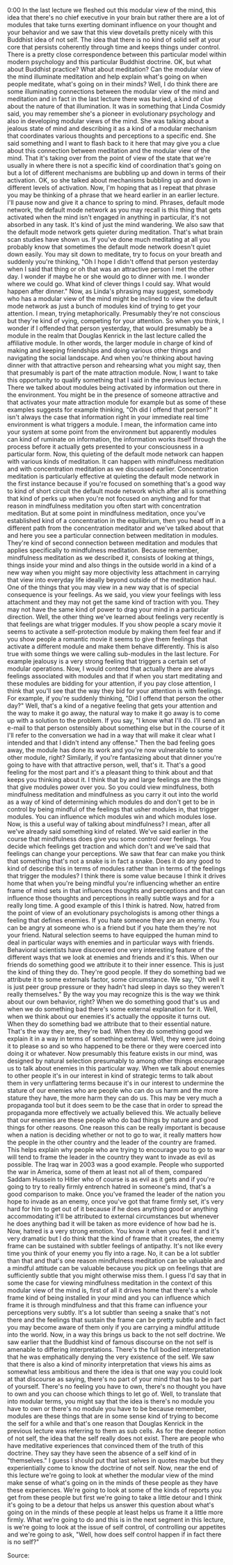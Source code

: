 0:00
In the last lecture we fleshed out this modular view of the mind, this idea that there's no chief executive in your brain but rather there are a lot of modules that take turns exerting dominant influence on your thought and your behavior and we saw that this view dovetails pretty nicely with this Buddhist idea of not self. The idea that there is no kind of solid self at your core that persists coherently through time and keeps things under control. There is a pretty close correspondence between this particular model within modern psychology and this particular Buddhist doctrine. OK, but what about Buddhist practice? What about meditation? Can the modular view of the mind illuminate meditation and help explain what's going on when people meditate, what's going on in their minds? Well, I do think there are some illuminating connections between the modular view of the mind and meditation and in fact in the last lecture there was buried, a kind of clue about the nature of that illumination. It was in something that Linda Cosmidy said, you may remember she's a pioneer in evolutionary psychology and also in developing modular views of the mind. She was talking about a jealous state of mind and describing it as a kind of a modular mechanism that coordinates various thoughts and perceptions to a specific end. She said something and I want to flash back to it here that may give you a clue about this connection between meditation and the modular view of the mind. That it's taking over from the point of view of the state that we're usually in where there is not a specific kind of coordination that's going on but a lot of different mechanisms are bubbling up and down in terms of their activation. OK, so she talked about mechanisms bubbling up and down in different levels of activation. Now, I'm hoping that as I repeat that phrase you may be thinking of a phrase that we heard earlier in an earlier lecture. I'll pause now and give it a chance to spring to mind. Phrases, default mode network, the default mode network as you may recall is this thing that gets activated when the mind isn't engaged in anything in particular, it's not absorbed in any task. It's kind of just the mind wandering. We also saw that the default mode network gets quieter during meditation. That's what brain scan studies have shown us. If you've done much meditating at all you probably know that sometimes the default mode network doesn't quiet down easily. You may sit down to meditate, try to focus on your breath and suddenly you're thinking, "Oh I hope I didn't offend that person yesterday when I said that thing or oh that was an attractive person I met the other day. I wonder if maybe he or she would go to dinner with me. I wonder where we could go. What kind of clever things I could say. What would happen after dinner." Now, as Linda's phrasing may suggest, somebody who has a modular view of the mind might be inclined to view the default mode network as just a bunch of modules kind of trying to get your attention. I mean, trying metaphorically. Presumably they're not conscious but they're kind of vying, competing for your attention. So when you think, I wonder if I offended that person yesterday, that would presumably be a module in the realm that Douglas Kenrick in the last lecture called the affiliative module. In other words, the larger module in charge of kind of making and keeping friendships and doing various other things and navigating the social landscape. And when you're thinking about having dinner with that attractive person and rehearsing what you might say, then that presumably is part of the mate attraction module. Now, I want to take this opportunity to qualify something that I said in the previous lecture. There we talked about modules being activated by information out there in the environment. You might be in the presence of someone attractive and that activates your mate attraction module for example but as some of these examples suggests for example thinking, "Oh did I offend that person?" It isn't always the case that information right in your immediate real time environment is what triggers a module. I mean, the information came into your system at some point from the environment but apparently modules can kind of ruminate on information, the information works itself through the process before it actually gets presented to your consciousness in a particular form. Now, this quieting of the default mode network can happen with various kinds of meditation. It can happen with mindfulness meditation and with concentration meditation as we discussed earlier. Concentration meditation is particularly effective at quieting the default mode network in the first instance because if you're focused on something that's a good way to kind of short circuit the default mode network which after all is something that kind of perks up when you're not focused on anything and for that reason in mindfulness meditation you often start with concentration meditation. But at some point in mindfulness meditation, once you've established kind of a concentration in the equilibrium, then you head off in a different path from the concentration meditator and we've talked about that and here you see a particular connection between meditation in modules. They're kind of second connection between meditation and modules that applies specifically to mindfulness meditation. Because remember, mindfulness meditation as we described it, consists of looking at things, things inside your mind and also things in the outside world in a kind of a new way when you might say more objectivity less attachment in carrying that view into everyday life ideally beyond outside of the meditation haul. One of the things that you may view in a new way that is of special consequence is your feelings. As we said, you view your feelings with less attachment and they may not get the same kind of traction with you. They may not have the same kind of power to drag your mind in a particular direction. Well, the other thing we've learned about feelings very recently is that feelings are what trigger modules. If you show people a scary movie it seems to activate a self-protection module by making them feel fear and if you show people a romantic movie it seems to give them feelings that activate a different module and make them behave differently. This is also true with some things we were calling sub-modules in the last lecture. For example jealousy is a very strong feeling that triggers a certain set of modular operations. Now, I would contend that actually there are always feelings associated with modules and that if when you start meditating and these modules are bidding for your attention, if you pay close attention, I think that you'll see that the way they bid for your attention is with feelings. For example, if you're suddenly thinking, "Did I offend that person the other day?" Well, that's a kind of a negative feeling that gets your attention and the way to make it go away, the natural way to make it go away is to come up with a solution to the problem. If you say, "I know what I'll do. I'll send an e-mail to that person ostensibly about something else but in the course of it I'll refer to the conversation we had in a way that will make it clear what I intended and that I didn't intend any offense." Then the bad feeling goes away, the module has done its work and you're now vulnerable to some other module, right? Similarly, if you're fantasizing about that dinner you're going to have with that attractive person, well, that's it. That's a good feeling for the most part and it's a pleasant thing to think about and that keeps you thinking about it. I think that by and large feelings are the things that give modules power over you. So you could view mindfulness, both mindfulness meditation and mindfulness as you carry it out into the world as a way of kind of determining which modules do and don't get to be in control by being mindful of the feelings that usher modules in, that trigger modules. You can influence which modules win and which modules lose. Now, is this a useful way of talking about mindfulness? I mean, after all we've already said something kind of related. We've said earlier in the course that mindfulness does give you some control over feelings. You decide which feelings get traction and which don't and we've said that feelings can change your perceptions. We saw that fear can make you think that something that's not a snake is in fact a snake. Does it do any good to kind of describe this in terms of modules rather than in terms of the feelings that trigger the modules? I think there is some value because I think it drives home that when you're being mindful you're influencing whether an entire frame of mind sets in that influences thoughts and perceptions and that can influence those thoughts and perceptions in really subtle ways and for a really long time. A good example of this I think is hatred. Now, hatred from the point of view of an evolutionary psychologists is among other things a feeling that defines enemies. If you hate someone they are an enemy. You can be angry at someone who is a friend but if you hate them they're not your friend. Natural selection seems to have equipped the human mind to deal in particular ways with enemies and in particular ways with friends. Behavioral scientists have discovered one very interesting feature of the different ways that we look at enemies and friends and it's this. When our friends do something good we attribute it to their inner essence. This is just the kind of thing they do. They're good people. If they do something bad we attribute it to some externals factor, some circumstance. We say, "Oh well it is just peer group pressure or they hadn't had sleep in days so they weren't really themselves." By the way you may recognize this is the way we think about our own behavior, right? When we do something good that's us and when we do something bad there's some external explanation for it. Well, when we think about our enemies it's actually the opposite it turns out. When they do something bad we attribute that to their essential nature. That's the way they are, they're bad. When they do something good we explain it in a way in terms of something external. Well, they were just doing it to please so and so who happened to be there or they were coerced into doing it or whatever. Now presumably this feature exists in our mind, was designed by natural selection presumably to among other things encourage us to talk about enemies in this particular way. When we talk about enemies to other people it's in our interest in kind of strategic terms to talk about them in very unflattering terms because it's in our interest to undermine the stature of our enemies who are people who can do us harm and the more stature they have, the more harm they can do us. This may be very much a propaganda tool but it does seem to be the case that in order to spread the propaganda more effectively we actually believed this. We actually believe that our enemies are these people who do bad things by nature and good things for other reasons. One reason this can be really important is because when a nation is deciding whether or not to go to war, it really matters how the people in the other country and the leader of the country are framed. This helps explain why people who are trying to encourage you to go to war will tend to frame the leader in the country they want to invade as evil as possible. The Iraq war in 2003 was a good example. People who supported the war in America, some of them at least not all of them, compared Saddam Hussein to Hitler who of course is as evil as it gets and if you're going to try to really firmly entrench hatred in someone's mind, that's a good comparison to make. Once you've framed the leader of the nation you hope to invade as an enemy, once you've got that frame firmly set, it's very hard for him to get out of it because if he does anything good or anything accommodating it'll be attributed to external circumstances but whenever he does anything bad it will be taken as more evidence of how bad he is. Now, hatred is a very strong emotion. You know it when you feel it and it's very dramatic but I do think that the kind of frame that it creates, the enemy frame can be sustained with subtler feelings of antipathy. It's not like every time you think of your enemy you fly into a rage. No, it can be a lot subtler than that and that's one reason mindfulness meditation can be valuable and a mindful attitude can be valuable because you pick up on feelings that are sufficiently subtle that you might otherwise miss them. I guess I'd say that in some the case for viewing mindfulness meditation in the context of this modular view of the mind is, first of all it drives home that there's a whole frame kind of being installed in your mind and you can influence which frame it is through mindfulness and that this frame can influence your perceptions very subtly. It's a lot subtler than seeing a snake that's not there and the feelings that sustain the frame can be pretty subtle and in fact you may become aware of them only if you are carrying a mindful attitude into the world. Now, in a way this brings us back to the not self doctrine. We saw earlier that the Buddhist kind of famous discourse on the not self is amenable to differing interpretations. There's the full bodied interpretation that he was emphatically denying the very existence of the self. We saw that there is also a kind of minority interpretation that views his aims as somewhat less ambitious and there the idea is that one way you could look at that discourse as saying, there's no part of your mind that has to be part of yourself. There's no feeling you have to own, there's no thought you have to own and you can choose which things to let go of. Well, to translate that into modular terms, you might say that the idea is there's no module you have to own or there's no module you have to be because remember, modules are these things that are in some sense kind of trying to become the self for a while and that's one reason that Douglas Kenrick in the previous lecture was referring to them as sub cells. As for the deeper notion of not self, the idea that the self really does not exist. There are people who have meditative experiences that convinced them of the truth of this doctrine. They say they have seen the absence of a self kind of in "themselves." I guess I should put that last selves in quotes maybe but they experientially come to know the doctrine of not self. Now, near the end of this lecture we're going to look at whether the modular view of the mind make sense of what's going on in the minds of these people as they have these experiences. We're going to look at some of the kinds of reports you get from these people but first we're going to take a little detour and I think it's going to be a detour that helps us answer this question about what's going on in the minds of these people at least helps us frame it a little more firmly. What we're going to do and this is in the next segment in this lecture, is we're going to look at the issue of self control, of controlling our appetites and we're going to ask, "Well, how does self control happen if in fact there is no self?"

Source:
